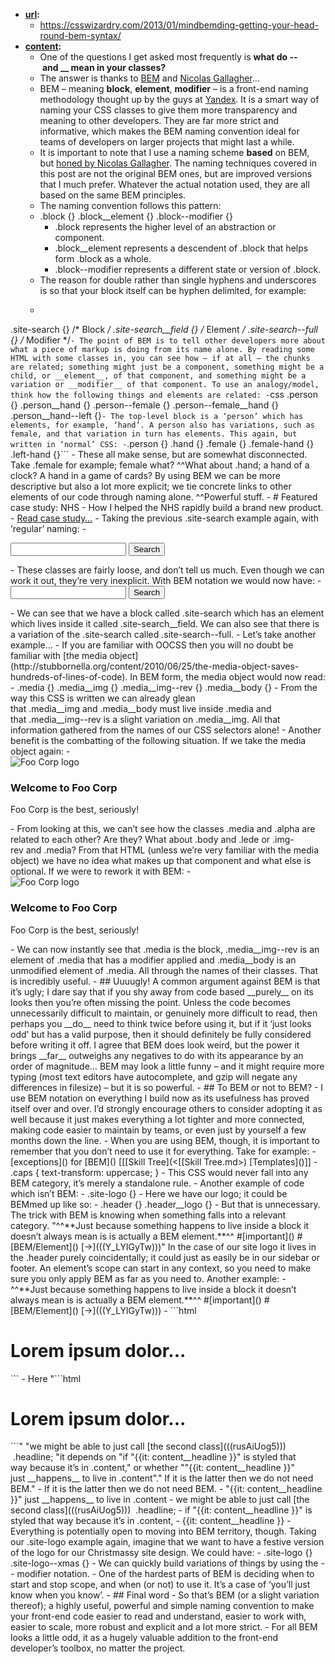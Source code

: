 - **[url](<url.md>):**
    - https://csswizardry.com/2013/01/mindbemding-getting-your-head-round-bem-syntax/
- **[content](<content.md>):**
    - One of the questions I get asked most frequently is __what do -- and __ mean in your classes?__
    - The answer is thanks to [BEM](http://bem.info/) and [Nicolas Gallagher](http://twitter.com/necolas)…
    - BEM – meaning __block__, __element__, __modifier__ – is a front-end naming methodology thought up by the guys at [Yandex](http://yandex.ru/). It is a smart way of naming your CSS classes to give them more transparency and meaning to other developers. They are far more strict and informative, which makes the BEM naming convention ideal for teams of developers on larger projects that might last a while.
    - It is important to note that I use a naming scheme __based__ on BEM, but [honed by Nicolas Gallagher](http://nicolasgallagher.com/about-html-semantics-front-end-architecture/). The naming techniques covered in this post are not the original BEM ones, but are improved versions that I much prefer. Whatever the actual notation used, they are all based on the same BEM principles.
    - The naming convention follows this pattern:
    - .block {}
.block__element {}
.block--modifier {}
        - .block represents the higher level of an abstraction or component.
        - .block__element represents a descendent of .block that helps form .block as a whole.
        - .block--modifier represents a different state or version of .block.
    - The reason for double rather than single hyphens and underscores is so that your block itself can be hyphen delimited, for example:
    - ```css
.site-search {} /* Block */
.site-search__field {} /* Element */
.site-search--full {} /* Modifier */```
    - The point of BEM is to tell other developers more about what a piece of markup is doing from its name alone. By reading some HTML with some classes in, you can see how – if at all – the chunks are related; something might just be a component, something might be a child, or __element__, of that component, and something might be a variation or __modifier__ of that component. To use an analogy/model, think how the following things and elements are related:
    - ```css
.person {}
.person__hand {}
.person--female {}
.person--female__hand {}
.person__hand--left {}```
    - The top-level block is a ‘person’ which has elements, for example, ‘hand’. A person also has variations, such as female, and that variation in turn has elements. This again, but written in ‘normal’ CSS:
    - ```.person {}
.hand {}
.female {}
.female-hand {}
.left-hand {}```
    - These all make sense, but are somewhat disconnected. Take .female for example; female what? ^^What about .hand; a hand of a clock? A hand in a game of cards? By using BEM we can be more descriptive but also a lot more explicit; we tie concrete links to other elements of our code through naming alone. ^^Powerful stuff.
    - # Featured case study: NHS
    - How I helped the NHS rapidly build a brand new product.
    - [Read case study…](https://csswizardry.com/case-studies/nhs-nhsx-elearning-platform/)
    - Taking the previous .site-search example again, with ‘regular’ naming:
    - <form class="site-search  full">
    <input type="text" class="field">
    <input type="Submit" value ="Search" class="button">
</form>
    - These classes are fairly loose, and don’t tell us much. Even though we can work it out, they’re very inexplicit. With BEM notation we would now have:
    - <form class="site-search  site-search--full">
    <input type="text" class="site-search__field">
    <input type="Submit" value ="Search" class="site-search__button">
</form>
    - We can see that we have a block called .site-search which has an element which lives inside it called .site-search__field. We can also see that there is a variation of the .site-search called .site-search--full.
    - Let’s take another example…
    - If you are familiar with OOCSS then you will no doubt be familiar with [the media object](http://stubbornella.org/content/2010/06/25/the-media-object-saves-hundreds-of-lines-of-code). In BEM form, the media object would now read:
    - .media {}
.media__img {}
.media__img--rev {}
.media__body {}
    - From the way this CSS is written we can already glean that .media__img and .media__body must live inside .media and that .media__img--rev is a slight variation on .media__img. All that information gathered from the names of our CSS selectors alone!
    - Another benefit is the combatting of the following situation. If we take the media object again:
    - <div class="media">
    <img src="logo.png" alt="Foo Corp logo" class="img-rev">
    <div class="body">
        <h3 class="alpha">Welcome to Foo Corp</h3>
        <p class="lede">Foo Corp is the best, seriously!</p>
    </div>
</div>
    - From looking at this, we can’t see how the classes .media and .alpha are related to each other? Are they? What about .body and .lede or .img-rev and .media? From that HTML (unless we’re very familiar with the media object) we have no idea what makes up that component and what else is optional. If we were to rework it with BEM:
    - <div class="media">
    <img src="logo.png" alt="Foo Corp logo" class="media__img  media__img--rev">
    <div class="media__body">
        <h3 class="alpha">Welcome to Foo Corp</h3>
        <p class="lede">Foo Corp is the best, seriously!</p>
    </div>
</div>
    - We can now instantly see that .media is the block, .media__img--rev is an element of .media that has a modifier applied and .media__body is an unmodified element of .media. All through the names of their classes. That is incredibly useful.
    - ## Uuuugly!
        A common argument against BEM is that it’s ugly; I dare say that if you shy away from code based __purely__ on its looks then you’re often missing the point. Unless the code becomes unnecessarily difficult to maintain, or genuinely more difficult to read, then perhaps you __do__ need to think twice before using it, but if it ‘just looks odd’ but has a valid purpose, then it should definitely be fully considered before writing it off.
        I agree that BEM does look weird, but the power it brings __far__ outweighs any negatives to do with its appearance by an order of magnitude…
        BEM may look a little funny – and it might require more typing (most text editors have autocomplete, and gzip will negate any differences in filesize) – but it is so powerful.
    - ## To BEM or not to BEM?
        - I use BEM notation on everything I build now as its usefulness has proved itself over and over. I’d strongly encourage others to consider adopting it as well because it just makes everything a lot tighter and more connected, making code easier to maintain by teams, or even just by yourself a few months down the line.
        - When you are using BEM, though, it is important to remember that you don’t need to use it for everything. Take for example:
            - [exceptions](<exceptions.md>) for [BEM](<BEM.md>) [[[Skill Tree](<[[Skill Tree.md>) [Templates](<Templates.md>)]]
                - .caps { text-transform: uppercase; }
                - This CSS would never fall into any BEM category, it’s merely a standalone rule.
                - Another example of code which isn’t BEM:
                - .site-logo {}
                - Here we have our logo; it could be BEMmed up like so:
                - .header {}
.header__logo {}
                - But that is unnecessary. The trick with BEM is knowing when something falls into a relevant category. "^^**Just because something happens to live inside a block it doesn’t always mean is is actually a BEM element.**^^ #[important](<important.md>) #[BEM/Element](<BEM/Element.md>) [->](((Y_LYlGyTw)))" In the case of our site logo it lives in the .header purely coincidentally; it could just as easily be in our sidebar or footer. An element’s scope can start in any context, so you need to make sure you only apply BEM as far as you need to. Another example:
                    - ^^**Just because something happens to live inside a block it doesn’t always mean is is actually a BEM element.**^^ #[important](<important.md>) #[BEM/Element](<BEM/Element.md>) [->](((Y_LYlGyTw)))
            - ```html
<div class="content">
    <h1 class="content__headline">Lorem ipsum dolor...</h1>
</div>```
                - Here "```html
<div class="content">
    <h1 class="content__headline">Lorem ipsum dolor...</h1>
</div>```" "we might be able to just call [the second class](((rusAiUog5)))  .headline; "it depends on "if "{{it: content__headline }}" is styled that way because it’s in .content," or whether ""{{it: content__headline }}" just __happens__ to live in .content"." If it is the latter then we do not need BEM."
                    -  If it is the latter then we do not need BEM.
                    - "{{it: content__headline }}" just __happens__ to live in .content
                    - we might be able to just call [the second class](((rusAiUog5)))  .headline; 
                    - if "{{it: content__headline }}" is styled that way because it’s in .content,
                        - {{it: content__headline }}
        - Everything is potentially open to moving into BEM territory, though. Taking our .site-logo example again, imagine that we want to have a festive version of the logo for our Christmassy site design. We could have:
        - .site-logo {}
.site-logo--xmas {}
        - We can quickly build variations of things by using the -- modifier notation.
        - One of the hardest parts of BEM is deciding when to start and stop scope, and when (or not) to use it. It’s a case of ‘you’ll just know when you know’.
    - ## Final word
    - So that’s BEM (or a slight variation thereof); a highly useful, powerful and simple naming convention to make your front-end code easier to read and understand, easier to work with, easier to scale, more robust and explicit and a lot more strict.
    - For all BEM looks a little odd, it as a hugely valuable addition to the front-end developer’s toolbox, no matter the project.
